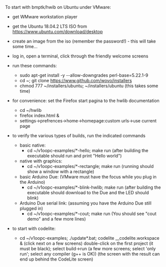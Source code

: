 To start with bmptk/hwib on Ubuntu under VMware:

- get WMware workstation player
- get the Ubuntu 18.04.2 LTS ISO from https://www.ubuntu.com/download/desktop
- create an image from the iso (remember the password!) - this will take some time...
- log in, open a terminal, click through the friendly welcome screens
- run these commands:
   - sudo apt-get install -y --allow-downgrades perl-base=5.22.1-9
   - cd ~; git clone https://www.github.com/wovo/installers
   - chmod 777 ~/installers/ubuntu; ~/installers/ubuntu
   (this takes some time)
- for convenience: set the Firefox start pagina to the hwlib documentation
   - cd ~/hwlib
   - firefox index.html &
   - settings->prefrences->home->homepage:custom urls->use current page   
   
- to verify the various types of builds, run the indicated commands
   - basic native:
      - cd ~/v1oopc-examples/*-hello; make run
      (after building the executable should run and print "Hello world")
   - native with graphics:
      - cd ~/v1oopc-examples/*-rectangle; make run
      (running should show a window with a rectangle)
   - basic Arduino Due:
      (VMware must have the focus while you plug in the Arduino)
      - cd ~/v1oopc-examples/*-blink-hwlib; make run
      (after building the executable should download to the Due and the LED should blink)
   - Arduino Due serial link:
      (assuming you have the Arduino Due still plugged in)
      - cd ~/v1oopc-examples/*-cout; make run 
      (You should see "cout demo" and a few more lines)
	  
- to start with codelite:
   - cd ~/v1oopc-examples; ./update*.bat; codelite __codelite.workspace &
   (click next on a few screens)
   double-click on the first project (it must be black); select build->run
   (a few more screens; select 'only run'; select any compiler (g++ is OK))
   (the screen with the result can end up behind the CodeLite screen)
   



   